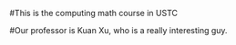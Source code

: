 #This is the computing math course in USTC

#Our professor is Kuan Xu, who is a really interesting guy.
